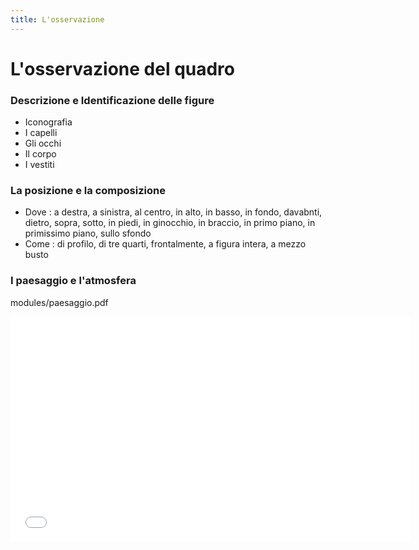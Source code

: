 ```yaml
---
title: L'osservazione
---
```


# L'osservazione del quadro

 
### Descrizione e Identificazione delle figure 

- Iconografia
- I capelli
- Gli occhi
- Il corpo
- I vestiti
   
### La posizione e la composizione

- Dove : a destra, a sinistra, al centro, in alto, in basso, in fondo, davabnti, dietro, sopra, sotto, in piedi, in ginocchio, in braccio, in primo piano, in primissimo piano, sullo sfondo
- Come : di profilo, di tre quarti, frontalmente, a figura intera, a mezzo busto

### I paesaggio e l'atmosfera

modules/paesaggio.pdf


<iframe width="640" height="360" src="{{site.baseurl}}/modules/paesaggio.pdf" frameborder="0" allowfullscreen></iframe>

